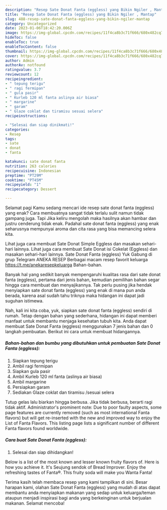 ```yaml
---
description: "Resep Sate Donat Fanta (eggless) yang Bikin Ngiler , Mantap"
title: "Resep Sate Donat Fanta (eggless) yang Bikin Ngiler , Mantap"
slug: 488-resep-sate-donat-fanta-eggless-yang-bikin-ngiler-mantap
category: Uncategorized
date: 2023-01-06T18:42:20.006Z
image: https://img-global.cpcdn.com/recipes/11f4ca8b3c71f666/680x482cq70/sate-donat-fanta-eggless-foto-resep-utama.jpg
hideToc: false
enableToc: true
enableTocContent: false
thumbnail: https://img-global.cpcdn.com/recipes/11f4ca8b3c71f666/680x482cq70/sate-donat-fanta-eggless-foto-resep-utama.jpg
cover: https://img-global.cpcdn.com/recipes/11f4ca8b3c71f666/680x482cq70/sate-donat-fanta-eggless-foto-resep-utama.jpg
author: Admin
authorAv: notfound
ratingvalue: 3.7
reviewcount: 12
recipeingredient:
- " tepung terigu"
- " ragi fermipan"
- " gula pasir"
- " Kurleb 120 ml fanta aslinya air biasa"
- " margarine"
- " garam"
- " Glaze coklat dan tiramisu sesuai selera"
recipeinstructions:

- "Selesai dan siap dinikmati!"
categories:
- Resep
tags:
- sate
- donat
- fanta

katakunci: sate donat fanta 
nutrition: 263 calories
recipecuisine: Indonesian
preptime: "PT29M"
cooktime: "PT45M"
recipeyield: "1"
recipecategory: Dessert

---
```



Selamat pagi Kamu sedang mencari ide resep sate donat fanta (eggless) yang enak? Cara membuatnya sangat tidak terlalu sulit namun tidak gampang juga. Tapi Jika keliru mengolah maka hasilnya akan hambar dan justru cenderung tidak enak. Padahal sate donat fanta (eggless) yang enak seharusnya mempunyai aroma dan cita rasa yang bisa memancing selera kita.


Lihat juga cara membuat Sate Donat Simple Eggless dan masakan sehari-hari lainnya. Lihat juga cara membuat Sate Donat isi Cokelat (Eggless) dan masakan sehari-hari lainnya. Sate Donat Fanta (eggless) Yuk Gabung di grup Telegram ANEKA RESEP Berbagai macam resep favorit keluarga https://t.me/anekaresepkeluarga Bahan-bahan.

Banyak hal yang sedikit banyak mempengaruhi kualitas rasa dari sate donat fanta (eggless), pertama dari jenis bahan, kemudian pemilihan bahan segar hingga cara membuat dan menyajikannya. Tak perlu pusing jika hendak menyiapkan sate donat fanta (eggless) yang enak di mana pun anda berada, karena asal sudah tahu triknya maka hidangan ini dapat jadi suguhan istimewa.


Nah, kali ini kita coba, yuk, siapkan sate donat fanta (eggless) sendiri di rumah. Tetap dengan bahan yang sederhana, hidangan ini dapat memberi manfaat untuk membantu menjaga kesehatan tubuh kita. Anda dapat membuat Sate Donat Fanta (eggless) menggunakan 7 jenis bahan dan 0 langkah pembuatan. Berikut ini cara untuk membuat hidangannya.

<!--inarticleads1-->

##### Bahan-bahan dan bumbu yang dibutuhkan untuk pembuatan Sate Donat Fanta (eggless):

1. Siapkan  tepung terigu
1. Ambil  ragi fermipan
1. Siapkan  gula pasir
1. Ambil  Kurleb 120 ml fanta (aslinya air biasa)
1. Ambil  margarine
1. Persiapkan  garam
1. Sediakan  Glaze coklat dan tiramisu /sesuai selera


Tutup gelas lalu biarkan hingga berbusa. Jika tidak berbusa, berarti ragi tidak aktif. Administrator&#39;s prominent note: Due to poor faulty aspects, some page features are currently removed (such as most international Fanta flavors) but will get re-inserted with the new and improved way to enjoy the List of Fanta Flavors. This listing page lists a significant number of different Fanta flavors found worldwide. 

<!--inarticleads2-->

##### Cara buat Sate Donat Fanta (eggless):


1. Selesai dan siap dihidangkan!

Below is a list of the most known and lesser known fruity flavors of. Here is how you achieve it. It&#39;s Seujung sendok of Bread Improver. Enjoy the refreshing tastes of Fanta®. This fruity soda will make you Wanta Fanta! 

Terima kasih telah membaca resep yang kami tampilkan di sini. Besar harapan kami, olahan Sate Donat Fanta (eggless) yang mudah di atas dapat membantu anda menyiapkan makanan yang sedap untuk keluarga/teman ataupun menjadi inspirasi bagi anda yang berkeinginan untuk berjualan makanan. Selamat mencoba!
